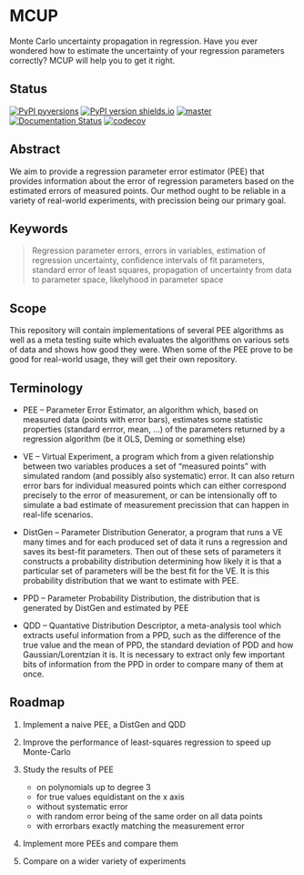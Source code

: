 # MCUP
Monte Carlo uncertainty propagation in regression. Have you ever wondered how to estimate the uncertainty of your regression parameters correctly? MCUP will help you to get it right. 

## Status
[![PyPI pyversions](https://img.shields.io/pypi/pyversions/mcup.svg)](https://pypi.org/project/mcup/) [![PyPI version shields.io](https://img.shields.io/pypi/v/mcup.svg)](https://pypi.org/project/mcup/) [![master](https://github.com/detrin/MCUP/actions/workflows/package-main.yml/badge.svg)](https://github.com/detrin/MCUP/actions/workflows/package-main.yml) [![Documentation Status](https://readthedocs.org/projects/mcup/badge/?version=latest)](https://readthedocs.org/projects/mcup/?badge=latest) [![codecov](https://codecov.io/gh/detrin/MCUP/branch/master/graph/badge.svg?token=Dx6elQkztR)](https://codecov.io/gh/detrin/MCUP)


## Abstract
We aim to provide a regression parameter error estimator (PEE) that provides information about the error of regression parameters based on the estimated errors of measured points. Our method ought to be reliable in a variety of real-world experiments, with precission being our primary goal.

## Keywords
> Regression parameter errors, errors in variables, estimation of regression uncertainty, confidence intervals of fit parameters, standard error of least squares, propagation of uncertainty from data to parameter space, likelyhood in parameter space

## Scope
This repository will contain implementations of several PEE algorithms as well as a meta testing suite which evaluates the algorithms on various sets of data and shows how good they were. When some of the PEE prove to be good for real-world usage, they will get their own repository.

## Terminology
* PEE – Parameter Error Estimator, an algorithm which, based on measured data (points with error bars), estimates some statistic properties (standard errror, mean, ...) of the parameters returned by a regression algorithm (be it OLS, Deming or something else)

* VE – Virtual Experiment, a program which from a given relationship between two variables produces a set of “measured points” with simulated random (and possibly also systematic) error. It can also return error bars for individual measured points which can either correspond precisely to the error of measurement, or can be intensionally off to simulate a bad estimate of measurement precission that can happen in real-life scenarios.

* DistGen – Parameter Distribution Generator, a program that runs a VE many times and for each produced set of data it runs a regression and saves its best-fit parameters. Then out of these sets of parameters it constructs a probability distribution determining how likely it is that a particular set of parameters will be the best fit for the VE. It is this probability distribution that we want to estimate with PEE.

* PPD – Parameter Probability Distribution, the distribution that is generated by DistGen and estimated by PEE

* QDD – Quantative Distribution Descriptor, a meta-analysis tool which extracts useful information from a PPD, such as the difference of the true value and the mean of PPD, the standard deviation of PDD and how Gaussian/Lorentzian it is. It is necessary to extract only few important bits of information from the PPD in order to compare many of them at once.

## Roadmap
1. Implement a naive PEE, a DistGen and QDD
2. Improve the performance of least-squares regression to speed up Monte-Carlo
3. Study the results of PEE
   
   * on polynomials up to degree 3
   * for true values equidistant on the x axis
   * without systematic error
   * with random error being of the same order on all data points
   * with errorbars exactly matching the measurement error

4. Implement more PEEs and compare them
5. Compare on a wider variety of experiments
  


